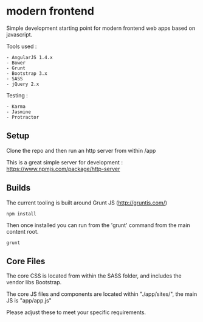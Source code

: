modern frontend
===============

Simple development starting point for modern frontend web apps based on javascript.

Tools used : 

    - AngularJS 1.4.x
    - Bower
    - Grunt
    - Bootstrap 3.x 
    - SASS
    - jQuery 2.x
    
    
Testing : 

    - Karma
    - Jasmine
    - Protractor
    
   
Setup
---------------

Clone the repo and then run an http server from within /app

This is a great simple server for development : https://www.npmjs.com/package/http-server


Builds
-------------

The current tooling is built around Grunt JS (http://gruntjs.com/)


```
npm install
```

Then once installed you can run from the 'grunt' command from the main content root. 


```
grunt
```

Core Files
-------------

The core CSS is located from within the SASS folder, and includes the vendor libs Bootstrap. 
 
The core JS files and components are located within "./app/sites/", the main JS is "app/app.js"

Please adjust these to meet your specific requirements. 




  
